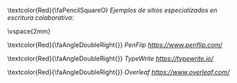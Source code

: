 
\textcolor{Red}{\faPencilSquareO} *Ejemplos de sitios especializados en escritura colaborativa:*

\vspace{2mm}

\textcolor{Red}{\faAngleDoubleRight{}} *PenFlip https://www.penflip.com/*

\textcolor{Red}{\faAngleDoubleRight{}} *TypeWrite https://typewrite.io/*

\textcolor{Red}{\faAngleDoubleRight{}} *Overleaf https://www.overleaf.com/*


